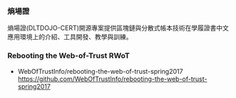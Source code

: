 ### 熵場證

熵場證(DLTDOJO-CERT)開源專案提供區塊鏈與分散式帳本技術在學履證書中文應用環境上的介紹、工具開發、教學與訓練。

### Rebooting the Web-of-Trust RWoT

* WebOfTrustInfo/rebooting-the-web-of-trust-spring2017 https://github.com/WebOfTrustInfo/rebooting-the-web-of-trust-spring2017
